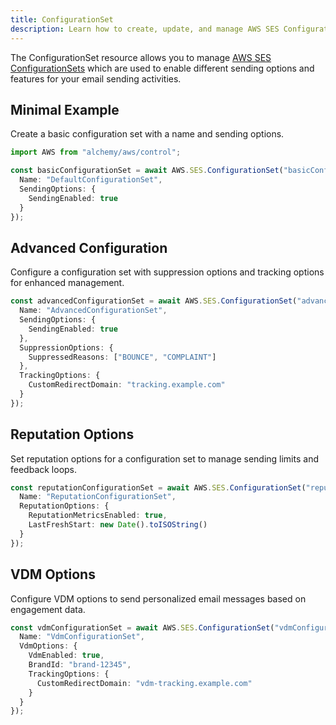 ```yaml
---
title: ConfigurationSet
description: Learn how to create, update, and manage AWS SES ConfigurationSets using Alchemy Cloud Control.
---
```



The ConfigurationSet resource allows you to manage [AWS SES ConfigurationSets](https://docs.aws.amazon.com/ses/latest/userguide/) which are used to enable different sending options and features for your email sending activities.

## Minimal Example

Create a basic configuration set with a name and sending options.

```ts
import AWS from "alchemy/aws/control";

const basicConfigurationSet = await AWS.SES.ConfigurationSet("basicConfigurationSet", {
  Name: "DefaultConfigurationSet",
  SendingOptions: {
    SendingEnabled: true
  }
});
```

## Advanced Configuration

Configure a configuration set with suppression options and tracking options for enhanced management.

```ts
const advancedConfigurationSet = await AWS.SES.ConfigurationSet("advancedConfigurationSet", {
  Name: "AdvancedConfigurationSet",
  SendingOptions: {
    SendingEnabled: true
  },
  SuppressionOptions: {
    SuppressedReasons: ["BOUNCE", "COMPLAINT"]
  },
  TrackingOptions: {
    CustomRedirectDomain: "tracking.example.com"
  }
});
```

## Reputation Options

Set reputation options for a configuration set to manage sending limits and feedback loops.

```ts
const reputationConfigurationSet = await AWS.SES.ConfigurationSet("reputationConfigurationSet", {
  Name: "ReputationConfigurationSet",
  ReputationOptions: {
    ReputationMetricsEnabled: true,
    LastFreshStart: new Date().toISOString()
  }
});
```

## VDM Options

Configure VDM options to send personalized email messages based on engagement data.

```ts
const vdmConfigurationSet = await AWS.SES.ConfigurationSet("vdmConfigurationSet", {
  Name: "VdmConfigurationSet",
  VdmOptions: {
    VdmEnabled: true,
    BrandId: "brand-12345",
    TrackingOptions: {
      CustomRedirectDomain: "vdm-tracking.example.com"
    }
  }
});
```
